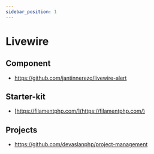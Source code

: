 ```yaml
---
sidebar_position: 1
---
```

# Livewire

## Component

- https://github.com/jantinnerezo/livewire-alert

## Starter-kit

- [https://filamentphp.com/](https://filamentphp.com/)

## Projects

- https://github.com/devaslanphp/project-management
